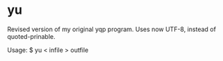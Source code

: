 # yu
Revised version of my original yqp program.
Uses now UTF-8, instead of quoted-prinable.

Usage: $ yu < infile > outfile
